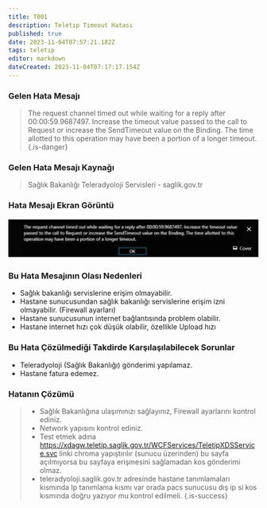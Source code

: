 ```yaml
---
title: T001
description: Teletıp Timeout Hatası
published: true
date: 2023-11-04T07:57:21.182Z
tags: teletıp
editor: markdown
dateCreated: 2023-11-04T07:17:17.154Z
---
```


### Gelen Hata Mesajı 
> The request channel timed out while waiting for a reply after 00:00:59.9687497. Increase the timeout value passed to the call to Request or increase the SendTimeout value on the Binding. The time allotted to this operation may have been a portion of a longer timeout.
{.is-danger}


### Gelen Hata Mesajı Kaynağı
> Sağlık Bakanlığı Teleradyoloji Servisleri - saglik.gov.tr  

### Hata Mesajı Ekran Görüntü

![t001.png](/hatagoruntu/t001.png)


### Bu Hata Mesajının Olası Nedenleri 

- Sağlık bakanlığı servislerine erişim olmayabilir.
- Hastane sunucusundan sağlık bakanlığı servislerine erişim izni olmayabilir. (Firewall ayarları)
- Hastane sunucusunun internet bağlantısında problem olabilir.
- Hastane internet hızı çok düşük olabilir, özellikle Upload hızı

### Bu Hata Çözülmediği Takdirde Karşılaşılabilecek Sorunlar

- Teleradyoloji (Sağlık Bakanlığı) gönderimi yapılamaz.
- Hastane fatura edemez.

### Hatanın Çözümü

> - Sağlık Bakanlığına ulaşımınızı sağlayınız, Firewall ayarlarını kontrol ediniz.
> - Network yapısını kontrol ediniz.
> - Test etmek adına https://xdagw.teletip.saglik.gov.tr/WCFServices/TeletipXDSService.svc linki chroma yapıştırılır (sunucu üzerinden) bu sayfa açılmıyorsa bu sayfaya erişmesini sağlamadan kos gönderimi olmaz.
> - teleradyoloji.saglik.gov.tr adresinde hastane tanımlamaları kısmında Ip tanımlama kısmı var orada pacs sunucusu dış ip si kos kısmında doğru yazıyor mu kontrol edilmeli.
{.is-success}

